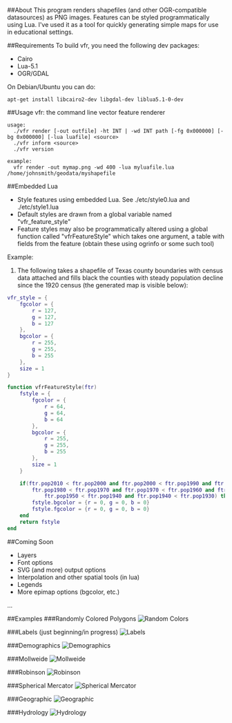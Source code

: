 ##About
This program renders shapefiles (and other OGR-compatible datasources) as PNG images. Features
can be styled programmatically using Lua. I've used it as a tool for quickly generating simple 
maps for use in educational settings.

##Requirements
To build vfr, you need the following dev packages:
- Cairo
- Lua-5.1
- OGR/GDAL

On Debian/Ubuntu you can do:

    apt-get install libcairo2-dev libgdal-dev liblua5.1-0-dev

##Usage
    vfr: the command line vector feature renderer

    usage:
      ./vfr render [-out outfile] -ht INT | -wd INT path [-fg 0x000000] [-bg 0x000000] [-lua luafile] <source>
      ./vfr inform <source>
      ./vfr version

    example:
      vfr render -out mymap.png -wd 400 -lua myluafile.lua /home/johnsmith/geodata/myshapefile

##Embedded Lua

- Style features using embedded Lua. See ./etc/style0.lua  and ./etc/style1.lua
- Default styles are drawn from a global variable named "vfr_feature_style"
- Feature styles may also be programmatically altered using a global function called "vfrFeatureStyle" which takes one argument, a table with fields from the feature (obtain these using ogrinfo or some such tool)

Example:

1. The following takes a shapefile of Texas county boundaries with census data attached and fills black the counties with steady population decline since the 1920 census (the generated map is visible below):
```lua
vfr_style = {
    fgcolor = {
        r = 127,
        g = 127,
        b = 127
    },
    bgcolor = {
        r = 255,
        g = 255,
        b = 255
    },
    size = 1
}

function vfrFeatureStyle(ftr)
    fstyle = {
        fgcolor = {
            r = 64,
            g = 64,
            b = 64
        },
        bgcolor = {
            r = 255,
            g = 255,
            b = 255 
        },
        size = 1
    }

    if(ftr.pop2010 < ftr.pop2000 and ftr.pop2000 < ftr.pop1990 and ftr.pop1990 < ftr.pop1980 and
        ftr.pop1980 < ftr.pop1970 and ftr.pop1970 < ftr.pop1960 and ftr.pop1960 < ftr.pop1950 and
            ftr.pop1950 < ftr.pop1940 and ftr.pop1940 < ftr.pop1930) then
        fstyle.bgcolor = {r = 0, g = 0, b = 0}
        fstyle.fgcolor = {r = 0, g = 0, b = 0}
    end
    return fstyle
end
```

##Coming Soon
- Layers
- Font options
- SVG (and more) output options
- Interpolation and other spatial tools (in lua)
- Legends
- More epimap options (bgcolor, etc.)

...

##Examples
###Randomly Colored Polygons
![Random Colors](https://raw.github.com/runderwood/vfr/master/out/tx_co_rand.png)

###Labels (just beginning/in progress)
![Labels](https://raw.github.com/runderwood/vfr/master/out/tx_label_test.png)

###Demographics
![Demographics](https://raw.github.com/runderwood/vfr/master/out/tx_co_decline1930.png)

###Mollweide
![Mollweide](https://raw.github.com/runderwood/vfr/master/out/moll.png)

###Robinson
![Robinson](https://raw.github.com/runderwood/vfr/master/out/robinson.png)

###Spherical Mercator
![Spherical Mercator](https://raw.github.com/runderwood/vfr/master/out/sphmerc.png)

###Geographic
![Geographic](https://raw.github.com/runderwood/vfr/master/out/vfr_out.png)

###Hydrology
![Hydrology](https://raw.github.com/runderwood/vfr/master/out/tx_res.png)

